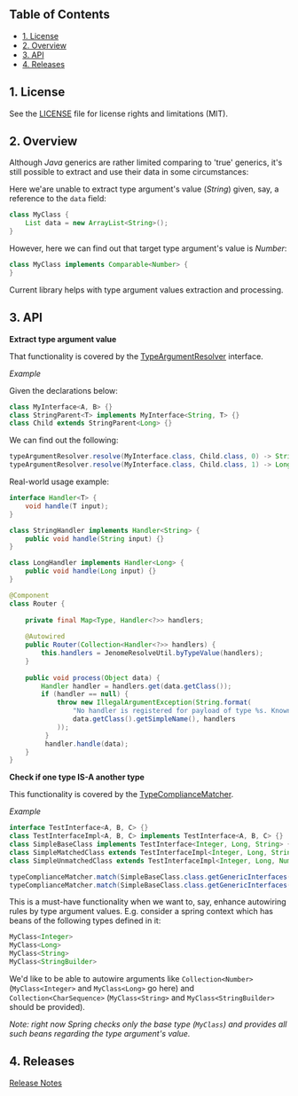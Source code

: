 ## Table of Contents

* [1. License](#1-license)
* [2. Overview](#2-overview)
* [3. API](#3-overview)
* [4. Releases](#4-releases)

## 1. License

See the [LICENSE](LICENSE.md) file for license rights and limitations (MIT).

## 2. Overview

Although *Java* generics are rather limited comparing to 'true' generics, it's still possible to extract and use their data in some circumstances:  

Here we'are unable to extract type argument's value (*String*) given, say, a reference to the `data` field:   
```java
class MyClass {
    List data = new ArrayList<String>();
}
```
  
However, here we can find out that target type argument's value is *Number*:  
```java
class MyClass implements Comparable<Number> {
}
```

Current library helps with type argument values extraction and processing.

## 3. API

**Extract type argument value**

That functionality is covered by the [TypeArgumentResolver](src/main/java/tech/harmonysoft/oss/jenome/resolve/TypeArgumentResolver.java) interface.  

*Example*

Given the declarations below:  
```java
class MyInterface<A, B> {}
class StringParent<T> implements MyInterface<String, T> {}
class Child extends StringParent<Long> {}
```

We can find out the following:  
```java
typeArgumentResolver.resolve(MyInterface.class, Child.class, 0) -> String
typeArgumentResolver.resolve(MyInterface.class, Child.class, 1) -> Long
```  

Real-world usage example:  

```java
interface Handler<T> {
    void handle(T input);
}

class StringHandler implements Handler<String> {
    public void handle(String input) {}
}

class LongHandler implements Handler<Long> {
    public void handle(Long input) {}
}

@Component
class Router {
    
    private final Map<Type, Handler<?>> handlers;
    
    @Autowired
    public Router(Collection<Handler<?>> handlers) {
        this.handlers = JenomeResolveUtil.byTypeValue(handlers);
    }
    
    public void process(Object data) {
        Handler handler = handlers.get(data.getClass());
        if (handler == null) {
            throw new IllegalArgumentException(String.format(
                "No handler is registered for payload of type %s. Known payload mappings: %s",
                data.getClass().getSimpleName(), handlers
            ));
         }
         handler.handle(data);
    }
}
```

**Check if one type IS-A another type**

This functionality is covered by the [TypeComplianceMatcher](src/main/java/tech/harmonysoft/oss/jenome/match/TypeComplianceMatcher.java).  

*Example*

```java
interface TestInterface<A, B, C> {}
class TestInterfaceImpl<A, B, C> implements TestInterface<A, B, C> {}
class SimpleBaseClass implements TestInterface<Integer, Long, String> {}
class SimpleMatchedClass extends TestInterfaceImpl<Integer, Long, String> {}
class SimpleUnmatchedClass extends TestInterfaceImpl<Integer, Long, Number> {}

typeComplianceMatcher.match(SimpleBaseClass.class.getGenericInterfaces()[0], SimpleMatchedClass.class.getGenericSuperclass()) -> true
typeComplianceMatcher.match(SimpleBaseClass.class.getGenericInterfaces()[0], SimpleUnmatchedClass.class.getGenericSuperclass()) -> false
```

This is a must-have functionality when we want to, say, enhance autowiring rules by type argument values. E.g. consider a spring context which has beans of the following types defined in it:  
```java
MyClass<Integer>
MyClass<Long>
MyClass<String>
MyClass<StringBuilder>
``` 

We'd like to be able to autowire arguments like `Collection<Number>` (`MyClass<Integer>` and `MyClass<Long>` go here) and `Collection<CharSequence>` (`MyClass<String>` and `MyClass<StringBuilder>` should be provided).  

*Note: right now Spring checks only the base type (`MyClass`) and provides all such beans regarding the type argument's value.*  

## 4. Releases

[Release Notes](RELEASE.md)